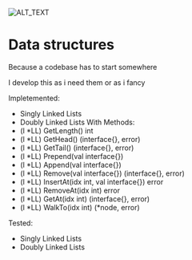 ![ALT_TEXT](https://github.com/Anacardo89/ds/actions/workflows/test.yaml/badge.svg)

# Data structures

Because a codebase has to start somewhere

I develop this as i need them or as i fancy

Impletemented:
- Singly Linked Lists
- Doubly Linked Lists
With Methods:
- (l \*LL) GetLength() int
- (l \*LL) GetHead() (interface{}, error)
- (l \*LL) GetTail() (interface{}, error)
- (l \*LL) Prepend(val interface{})
- (l \*LL) Append(val interface{})
- (l \*LL) Remove(val interface{}) (interface{}, error)
- (l \*LL) InsertAt(idx int, val interface{}) error
- (l \*LL) RemoveAt(idx int) error
- (l \*LL) GetAt(idx int) (interface{}, error)
- (l \*LL) WalkTo(idx int) (\*node, error)

Tested:
- Singly Linked Lists
- Doubly Linked Lists
